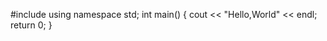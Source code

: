 #include <iostream>
using namespace std;
int main()
{
  cout << "Hello,World" << endl;
  return 0;
}
